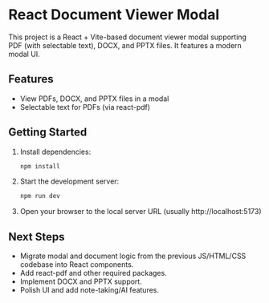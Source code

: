 # React Document Viewer Modal

This project is a React + Vite-based document viewer modal supporting PDF (with selectable text), DOCX, and PPTX files. It features a modern modal UI.

## Features
- View PDFs, DOCX, and PPTX files in a modal
- Selectable text for PDFs (via react-pdf)


## Getting Started

1. Install dependencies:
   ```sh
   npm install
   ```
2. Start the development server:
   ```sh
   npm run dev
   ```
3. Open your browser to the local server URL (usually http://localhost:5173)

## Next Steps
- Migrate modal and document logic from the previous JS/HTML/CSS codebase into React components.
- Add react-pdf and other required packages.
- Implement DOCX and PPTX support.
- Polish UI and add note-taking/AI features.
